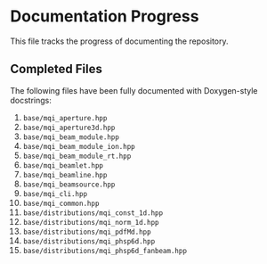 # Documentation Progress

This file tracks the progress of documenting the repository.

## Completed Files

The following files have been fully documented with Doxygen-style docstrings:

1.  `base/mqi_aperture.hpp`
2.  `base/mqi_aperture3d.hpp`
3.  `base/mqi_beam_module.hpp`
4.  `base/mqi_beam_module_ion.hpp`
5.  `base/mqi_beam_module_rt.hpp`
6.  `base/mqi_beamlet.hpp`
7.  `base/mqi_beamline.hpp`
8.  `base/mqi_beamsource.hpp`
9.  `base/mqi_cli.hpp`
10. `base/mqi_common.hpp`
11. `base/distributions/mqi_const_1d.hpp`
12. `base/distributions/mqi_norm_1d.hpp`
13. `base/distributions/mqi_pdfMd.hpp`
14. `base/distributions/mqi_phsp6d.hpp`
15. `base/distributions/mqi_phsp6d_fanbeam.hpp`
